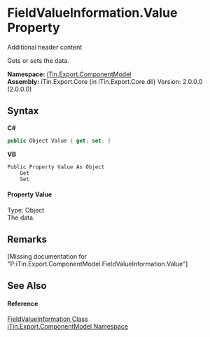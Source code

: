 # FieldValueInformation.Value Property 
Additional header content 

Gets or sets the data.

**Namespace:**&nbsp;<a href="N_iTin_Export_ComponentModel">iTin.Export.ComponentModel</a><br />**Assembly:**&nbsp;iTin.Export.Core (in iTin.Export.Core.dll) Version: 2.0.0.0 (2.0.0.0)

## Syntax

**C#**<br />
``` C#
public Object Value { get; set; }
```

**VB**<br />
``` VB
Public Property Value As Object
	Get
	Set
```


#### Property Value
Type: Object<br />The data.

## Remarks
\[Missing <remarks> documentation for "P:iTin.Export.ComponentModel.FieldValueInformation.Value"\]

## See Also


#### Reference
<a href="T_iTin_Export_ComponentModel_FieldValueInformation">FieldValueInformation Class</a><br /><a href="N_iTin_Export_ComponentModel">iTin.Export.ComponentModel Namespace</a><br />